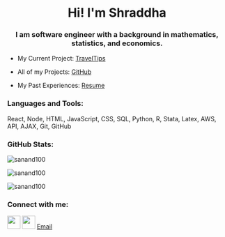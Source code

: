 <h1 align="center">Hi! I'm Shraddha</h1>
<h3 align="center">I am software engineer with a background in mathematics, statistics, and economics.</h3>

<!-- <p align="left"> <img src="https://komarev.com/ghpvc/?username=sanand100&label=Profile%20views&color=0e75b6&style=flat" alt="sanand100" /> </p> -->

- My Current Project: [TravelTips](https://github.com/sanand100/travel-tips)

- All of my Projects:  [GitHub](https://github.com/sanand100)

- My Past Experiences: [Resume](https://github.com/sanand100/sanand100/blob/main/ShraddhaAnand_resume.pdf)


<h3 align="left">Languages and Tools:</h3>
React, Node, HTML, JavaScript, CSS, SQL, Python, R, Stata, Latex, AWS, API, AJAX, Git, GitHub

<h3 align="left">GitHub Stats:</h3>
<div align="left">
<p><img align="center" src="https://github-readme-stats.vercel.app/api/top-langs?username=sanand100&show_icons=true&locale=en&layout=compact&exclude_repo=public-vs-private-investment-India" alt="sanand100" /></p>
<p><img align="center" src="https://github-readme-stats.vercel.app/api?username=sanand100&show_icons=true&locale=en&count_private=true&hide=stars,issues" alt="sanand100" /></p>
<p><img align="center" src="https://github-readme-streak-stats.herokuapp.com/?user=sanand100&" alt="sanand100" /></p>
</div>

<h3 align="left">Connect with me:</h3>

<a href='https://www.linkedin.com/in/shraddha-anand1/' target="_blank"><img src='https://raw.githubusercontent.com/rahuldkjain/github-profile-readme-generator/master/src/images/icons/Social/linked-in-alt.svg' height='30px' width='30px'></a>
<a href='https://github.com/sanand100' target="_blank"><img src='https://cdn.jsdelivr.net/npm/simple-icons@3.0.1/icons/github.svg' height='30px' width='30px'></a>
[Email](mailto:shraddhaanand2@gmail.com)

<!--
**sanand100/sanand100** is a ✨ _special_ ✨ repository because its `README.md` (this file) appears on your GitHub profile.

Here are some ideas to get you started:

- 🔭 I’m currently working on ...
- 🌱 I’m currently learning ...
- 👯 I’m looking to collaborate on ...
- 🤔 I’m looking for help with ...
- 💬 Ask me about ...
- 📫 How to reach me: ...
- 😄 Pronouns: ...
- ⚡ Fun fact: ...
-->
